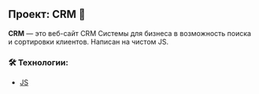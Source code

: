 ## Проект: CRM 👔

**CRM** — это веб-сайт CRM Системы для бизнеса в возможность поиска и сортировки клиентов. Написан на чистом JS.


### 🛠️ Технологии:

- [JS](https://developer.mozilla.org/en-US/docs/Web/JavaScript)

